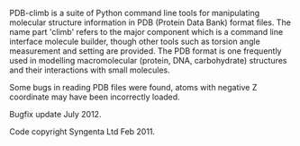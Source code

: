 PDB-climb is a suite of Python command line tools for manipulating molecular structure information in PDB (Protein Data Bank) format files. The name part 'climb' refers to the major component which is a command line interface molecule builder, though other tools such as torsion angle measurement and setting are provided. The PDB format is one frequently used in modelling macromolecular (protein, DNA, carbohydrate) structures and their interactions with small molecules.

Some bugs in reading PDB files were found, atoms with negative Z coordinate may have been incorrectly loaded.

Bugfix update July 2012.

Code copyright Syngenta Ltd Feb 2011.